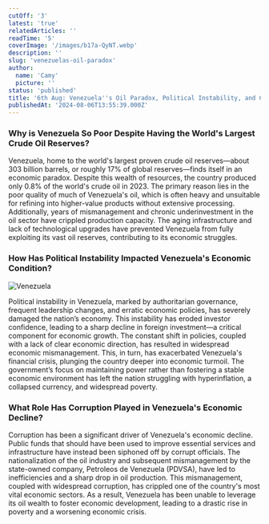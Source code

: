 ```yaml
---
cutOff: '3'
latest: 'true'
relatedArticles: ''
readTime: '5'
coverImage: '/images/b17a-QyNT.webp'
description: ''
slug: 'venezuelas-oil-paradox'
author:
  name: 'Camy'
  picture: ''
status: 'published'
title: '6th Aug: Venezuela''s Oil Paradox, Political Instability, and Corruption'
publishedAt: '2024-08-06T13:55:39.000Z'
---
```


### Why is Venezuela So Poor Despite Having the World's Largest Crude Oil Reserves?

Venezuela, home to the world's largest proven crude oil reserves—about 303 billion barrels, or roughly 17% of global reserves—finds itself in an economic paradox. Despite this wealth of resources, the country produced only 0.8% of the world's crude oil in 2023. The primary reason lies in the poor quality of much of Venezuela's oil, which is often heavy and unsuitable for refining into higher-value products without extensive processing. Additionally, years of mismanagement and chronic underinvestment in the oil sector have crippled production capacity. The aging infrastructure and lack of technological upgrades have prevented Venezuela from fully exploiting its vast oil reserves, contributing to its economic struggles.

### How Has Political Instability Impacted Venezuela's Economic Condition?

![Venezuela](/images/b17a-UyNj.webp)

Political instability in Venezuela, marked by authoritarian governance, frequent leadership changes, and erratic economic policies, has severely damaged the nation’s economy. This instability has eroded investor confidence, leading to a sharp decline in foreign investment—a critical component for economic growth. The constant shift in policies, coupled with a lack of clear economic direction, has resulted in widespread economic mismanagement. This, in turn, has exacerbated Venezuela's financial crisis, plunging the country deeper into economic turmoil. The government’s focus on maintaining power rather than fostering a stable economic environment has left the nation struggling with hyperinflation, a collapsed currency, and widespread poverty.

### What Role Has Corruption Played in Venezuela's Economic Decline?

Corruption has been a significant driver of Venezuela's economic decline. Public funds that should have been used to improve essential services and infrastructure have instead been siphoned off by corrupt officials. The nationalization of the oil industry and subsequent mismanagement by the state-owned company, Petroleos de Venezuela (PDVSA), have led to inefficiencies and a sharp drop in oil production. This mismanagement, coupled with widespread corruption, has crippled one of the country's most vital economic sectors. As a result, Venezuela has been unable to leverage its oil wealth to foster economic development, leading to a drastic rise in poverty and a worsening economic crisis.